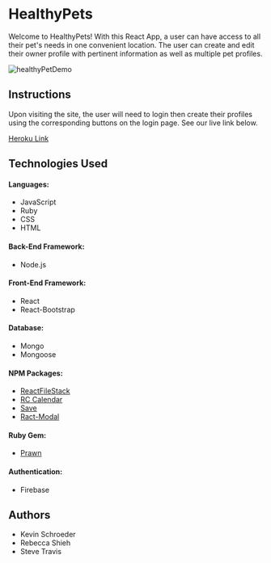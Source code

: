 # HealthyPets

Welcome to HealthyPets! With this React App, a user can have access to all their pet's needs in one convenient location. The user can create and edit their owner profile with pertinent information as well as multiple pet profiles. 

![healthyPetDemo ](https://user-images.githubusercontent.com/47259793/62397549-3d28d300-b544-11e9-98ff-f48ebba7dfd2.gif)

## Instructions

Upon visiting the site, the user will need to login then create their profiles using the corresponding buttons on the login page. See our live link below.

[Heroku Link](https://healthypets.herokuapp.com/)

## Technologies Used

#### Languages:
- JavaScript
- Ruby
- CSS
- HTML

#### Back-End Framework:
- Node.js

#### Front-End Framework:
- React
- React-Bootstrap

#### Database:
- Mongo
- Mongoose

#### NPM Packages:
- [ReactFileStack](https://www.npmjs.com/package/filestack-react)
- [RC Calendar](https://www.npmjs.com/package/rc-calendar-Axios)
- [Save](https://www.npmjs.com/package/save)
- [Ract-Modal](https://www.npmjs.com/package/react-modal)

#### Ruby Gem:
- [Prawn](https://github.com/prawnpdf/prawn)

#### Authentication:
- Firebase

## Authors

- Kevin Schroeder
- Rebecca Shieh
- Steve Travis
